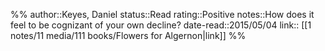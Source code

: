 %%
author::Keyes, Daniel
status::Read
rating::Positive
notes::How does it feel to be cognizant of your own decline?
date-read::2015/05/04
link:: [[1 notes/11 media/111 books/Flowers for Algernon|link]]
%%